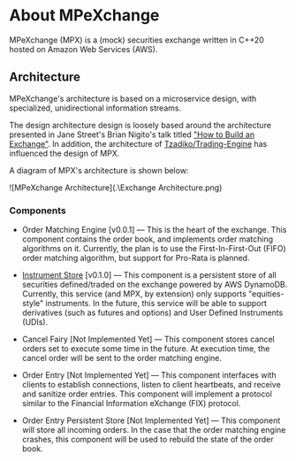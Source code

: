 # About MPeXchange

MPeXchange (MPX) is a (mock) securities exchange written in C++20 hosted on Amazon Web Services (AWS).

## Architecture

MPeXchange's architecture is based on a microservice design, with specialized, unidirectional information streams.

The design architecture design is loosely based around the architecture presented in Jane Street's Brian Nigito's talk titled ["How to Build an Exchange"](https://www.janestreet.com/tech-talks/building-an-exchange/). In addition, the architecture of [Tzadiko/Trading-Engine](https://github.com/Tzadiko/Trading-Engine) has influenced the design of MPX.

A diagram of MPX's architecture is shown below:

![MPeXchange Architecture](.\Exchange Architecture.png)

### Components

- Order Matching Engine [v0.0.1] — This is the heart of the exchange. This component contains the order book, and implements order matching algorithms on it. Currently, the plan is to use the First-In-First-Out (FIFO) order matching algorithm, but support for Pro-Rata is planned.

- [Instrument Store](https://github.com/MPeXchange/Instrument-Store) [v0.1.0] — This component is a persistent store of all securities defined/traded on the exchange powered by AWS DynamoDB. Currently, this service (and MPX, by extension) only supports "equities-style" instruments. In the future, this service will be able to support derivatives (such as futures and options) and User Defined Instruments (UDIs).

- Cancel Fairy [Not Implemented Yet] — This component stores cancel orders set to execute some time in the future. At execution time, the cancel order will be sent to the order matching engine.
- Order Entry [Not Implemented Yet] — This component interfaces with clients to establish connections, listen to client heartbeats, and receive and sanitize order entries. This component will implement a protocol similar to the Financial Information eXchange (FIX) protocol.
- Order Entry Persistent Store [Not Implemented Yet] — This component will store all incoming orders. In the case that the order matching engine crashes, this component will be used to rebuild the state of the order book.

